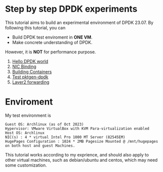 # Step by step DPDK experiments

This tutorial aims to build an experimental environment of DPDK 23.07.
By following this tutorial, you can
* Build DPDK test enviroment in **ONE VM**.
* Make concrete understanding of DPDK.

However, it is **NOT** for performance purpose.

1. [Hello DPDK world](markdown/1-hello-dpdk.md)
1. [NIC Binding](markdown/2-nic-binding.md)
1. [Building Containers](markdown/3-building-containers.md)
1. [Test pktgen-dpdk](markdown/4-pktgen-dpdk.md)
1. [Layer2 forwarding](markdown/5-layer-2-forwarding.md)

# Enviroment
My test environment is
````
Guest OS: Archlinux (as of Oct 2023)
Hypervisor: VMware VirtualBox with KVM Para-virtualization enabled
Host OS: Archlinux
NIC(s) : 4 * virtual Intel Pro 1000 MT Server (82545EM)
HugePages Configuration : 1024 * 2MB Pagesize Mounted @ /mnt/hugepages on both host and guest Machines.
````
This tutorial works according to my exprience, and should also apply to other virtual machines, such as debian/ubuntu and centos, which may need some customization.

